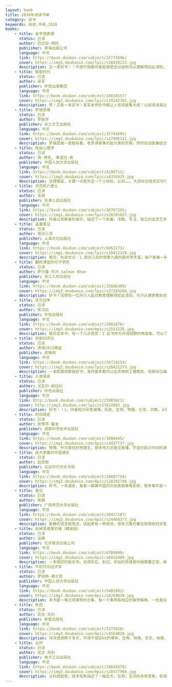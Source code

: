 ```yaml
---
layout: book
title: 2016年阅读书单
category: 读书
keywords: 阅读,书单,2016
books: 
    - title: 金字塔原理
      status: 已读
      author: 巴巴拉·明托  
      publisher: 南海出版公司
      language: 中文
      link: https://book.douban.com/subject/25775696/          
      cover: https://img3.doubanio.com/lpic/s28418223.jpg
      description: 又一本好书！！不得不佩服作者能够把总分结构可以理解得如此深刻，全面，并且可以细致的描述出来。金字塔原理对思考，写作，解决问题，报告，说话都有很大的作用。金字塔原理，1.规则结论先行，以上统下，归类分组，逻辑递进。2.结构：纵向，疑问，回答；横向，分组，逻辑；3.序言使用背景，冲突，疑问，回答。4.理解了演绎逻辑与归纳逻辑的含义和应用。5.ppt的金字塔使用，文字语句的方法等等。收益匪浅！
    - title: 智能时代
      status: 已读
      author: 吴军
      publisher: 中信出版集团
      language: 中文
      link: https://book.douban.com/subject/26838557/          
      cover: https://img3.doubanio.com/lpic/s29142393.jpg
      description: 赞！又是一本好书！吴军老师的书都让人觉得是集大成！以前读浪潮之巅时就是，历史，人文，物理，生物，医药，信手拈来，而且能把复杂的问题简单化，应用到实际例子。书中以alphago对战李世石为引子，揭开了智能革命的命题。先是很清晰的解释了数据，信息，知识的概念，然后步步深入阐述了大数据技术，智能技术的发展，接着对大数据应用遇到的技术难题进行描述，大数据在商业上的应用，对未来的思考。最后说的好，对于已经到来的智能革命，要么跟上成为百分之二的人，要么被智能机器代替，淘汰！
    - title: 罗辑思维
      status: 已读
      author: 罗振宇 
      publisher: 长江文艺出版社
      language: 中文
      link: https://book.douban.com/subject/25745691/          
      cover: https://img3.doubanio.com/lpic/s27095311.jpg
      description: 罗辑思维一直都有看，老罗讲故事的能力真的厉害，同时在旧故事结合现实讲出新道理，这种口才让人服了。回到这本书本身，是视频节目的文字版，在某些地方加上了网友的注解或解读，这是我觉得不是太好的地方，总感觉看着看着被人中断了。
    - title: 拖延心理学
      status: 已读
      author: 简·博克, 莱诺拉·袁 
      publisher: 中国人民大学出版社
      language: 中文
      link: https://book.douban.com/subject/4180711/          
      cover: https://img3.doubanio.com/lpic/s4355925.jpg
      description: 治理拖延，关键一点是先定一个小目标，比如……。大目标分成务实可行的小目标。
    - title: 月亮和六便士
      status: 已读
      author: 毛姆 
      publisher: 天津人民出版社
      language: 中文
      link: https://book.douban.com/subject/26707295/          
      cover: https://img1.doubanio.com/lpic/s28391037.jpg
      description: 作者以观察者的身份，描述了一个执着，冷酷，专注，独立的追求艺术的经历，特别是中后部分，思起伏跟着角色走。感受说几点，1.一个做事情执着到偏执狂的地步，不是天才就是疯子，斯特里克兰为了画画，中年，不惜抛妻弃子，不在乎任何人看法，不在乎穷困潦倒，不能不说这样结果要么成功，要么就是傻子。后面阿伯拉罕医生的例子中有说到，“是一种强大的力量”。2.做一个独立的，有手艺或有技术的人是多么重要的事情，里面描述的女人，基本都是经济不独立的悲剧。3.一个人得有自尊，连自己都不尊重自己，那生活中必定是好不到哪里去，斯特洛夫就是个实例。4.追求高高在上的月亮确实没有错，但生活就是需要两便士的基础，小说可以说抛弃一切，追求理想，现实中很多都是要取得理想与实际的平衡，甚至要为实际的生活去改变一下理想。5.最后说一下文笔，不知道是不是翻译的原因，小说的文学性词语太多了，有点文绉绉的感觉，不自然，很多词语要百度才知道意思。不得不说我的语文功底欠缺啊……
    - title: 盗墓笔记
      status: 已读
      author: 南派三叔
      publisher: 上海文化出版社
      language: 中文
      link: https://book.douban.com/subject/6953273/          
      cover: https://img1.doubanio.com/lpic/s10412319.jpg
      description: 看完，先说优点：1.南派三叔的想象力真的是非常丰富，每个故事一到新奇神秘的场景就看得很过瘾。2.脉络清晰，一条主线。3.胖子给我的印象最好，是点睛之笔，他幽默，阔达，率性，乐观，让小说充满生机，好多地方看得我笑出声来。缺点还是有的，也提一下，首先是错别字，书中不少错别字。然后就是情节的衔接，前后逻辑的关联不是很严谨。不过瑕不掩瑜，总体还是不错的。
    - title: 翻转课堂的可汗学院
      status: 已读
      author: 萨尔曼·可汗.Salman Khan
      publisher: 浙江人民出版社
      language: 中文
      link: https://book.douban.com/subject/25886309/          
      cover: https://img3.doubanio.com/lpic/s27283266.jpg
      description: 好书！没想到一位外行人能对教育理解得如此深刻。可汗从做家教到创立服务全人类的免费可汗学院，不得不佩服他的能力。nb的人都有这一特性，心怀造福人类之心，开创伟大之业，之前看埃隆马斯克也有同样的感觉。说回本书，书中对现行的教育模式进行了深刻的分析和抨击，并提出翻转课堂的教育方法，即学生视频独立自主学习，教师专注解答问题，认识到学生的学习能力。接着是教育社会化，即不分年龄，不分区域，不分级别的教育。其中可汗辞职独自运营学院，最后得到盖茨和谷歌的资助的过程真让人佩服。教育这个难题很大，但仿佛可汗找到了解决方法。书中有很多教育，学习，记忆的思考值得参考。是一本值得精读的书。
    - title: 货币战争
      status: 已读
      author: 宋鸿兵
      publisher: 中信出版社
      language: 中文
      link: https://book.douban.com/subject/2081876/          
      cover: https://img3.doubanio.com/mpic/s2533235.jpg
      description: 看完这本书，有一下几点感受：1.此书作为开阔视野的角度看，可以了解很多不为人知秘密，比如说罗斯柴尔德家族的牛逼，彼德伯格俱乐部的厉害，还有原来美国的总统很多都是死于被刺杀（高危职业啊）。2.书的脉络结构清晰，基本按时间的顺序来描述。3.作者比较喜欢用一些重量级的词语，让人有点吹嘘的感觉，比如绝无仅有，最，极其等等。4.此书还是需要有金融基础知识的人才会读的比较顺畅，毕竟书中用了许多金融相关的专业名词。我有很多地方看不懂……5.书中的对货币的发行权，并以此引申的各种与货币相关的战争的描述还是挺震撼的。
    - title: 创新的洞见
      status: 已读
      author: 虎嗅2015精选
      publisher: 虎嗅网
      language: 中文
      link: https://book.douban.com/subject/26724253/         
      cover: https://img3.doubanio.com/lpic/s28421273.jpg
      description: 一本拓展视野是好书，虽然基本都可以在虎嗅网上搜索到，但是经过编者的整理归类，内容还是挺清晰的。基本把当下互联网的领域都有了一个详尽描述，囊括了互联网创业，o2o，通信，互联网+娱乐，体育，音乐，农业，无人驾驶，虚拟现实。原来，有大部分领域都有bat，新美大的身影……
    - title: 人类简史
      status: 已读
      author: 尤瓦尔·赫拉利 
      publisher: 中信出版社
      language: 中文
      link: http://book.douban.com/subject/25985021/          
      cover: http://img3.douban.com/lpic/s27814883.jpg
      description: 好书！！1，作者知识异常渊博，历史，生物，物理，化学，宗教，计算机，机械，法学，心理，无不娓娓道来，好惊叹，是不是国外的牛人都这样（之前看kk的必然也有这种感觉），2，作者的观点很独到，新颖，往往会把一个观点从反向思考，开辟新的想法，如写农业革命说是小麦驯化了人类，还从动物的心理说人类，让人读到脑洞大开。3，作者的文笔真心好，这是读到的最不像历史书的历史书，脉络清晰（历史前，认知革命，农业革命，科技革命，再到现在，未来的超人类！），总结精辟（经常会对展开的论述做个一语中的的总结），语言有趣（这里特别要赞美一下翻译者，读的过程中没有一点突兀感，用词也很到位）。4，作者书里描述，有几部电影与之相关联，尼安德特人，在《x战警》那里有描述过。最后说的人的意识放到计算机的超人类，在《超能查派》中说有很好的演绎。
    - title: 时间简史
      status: 已读
      author: 史蒂芬·霍金
      publisher: 湖南科学技术出版社
      language: 中文
      link: https://book.douban.com/subject/1000445/         
      cover: https://img1.doubanio.com/mpic/s3437737.jpg
      description: 惭愧，作为曾经的物理生，很多地方还是没看懂，宇宙的起点时间的源头，从夸克到大宇宙，都有精彩的描述，逻辑清晰，赞！
    - title: 给大家看的中国通史
      status: 已读
      author: 吕思勉 
      publisher: 北京时代华文书局
      language: 中文
      link: https://book.douban.com/subject/26607754/        
      cover: https://img3.doubanio.com/mpic/s28291794.jpg
      description: 好书，一本通史，看着一幕幕中国的历史画面像电影般，很多事件是一笔带过，语言流畅简洁，不啰嗦，看完基本可以对中国历史有一定了解了
    - title: 看见
      status: 已读
      author: 柴静 
      publisher: 广西师范大学出版社
      language: 中文
      link: https://book.douban.com/subject/20427187/      
      cover: https://img3.doubanio.com/mpic/s24468373.jpg
      description: 柴静的语言挺简洁，读起来有一种爽快，很多沉重的事在她简练的文笔中带着轻松，甚至有些幽默。书中的事件很多都知道，不过从记者的角度看，是另一番感觉
    - title: 拆掉思维里的墙（精装版）
      status: 已读
      author: 古典
      publisher: 北京联合出版公司
      language: 中文
      link: https://book.douban.com/subject/6789999/        
      cover: https://img1.doubanio.com/mpic/s6915489.jpg
      description: 一本很好的励志书，说得实在，到位，世俗的思维是时候需要正视，换个角度想想，生命会更有趣，生活会更快乐。
    - title: 牛奶可乐经济学
      status: 已读
      author: 罗伯特·弗兰克  
      publisher: 中国人民大学出版社
      language: 中文
      link: https://book.douban.com/subject/5402682/      
      cover: https://img1.doubanio.com/mpic/s6269839.jpg
      description: 本书是一堆日常事例的合集，每一个事例有相应的案例解释，一些看似矛盾的现象，经过经济的说法解释，从而得以明白。缺点是解释的重点或者说经济理论的概括性总结好像少了点，有些没抓住意思，不知是翻译的原因还是文化的不同。
    - title: 失控
      status: 已读
      author: 凯文·凯利 
      publisher: 新星出版社
      language: 中文
      link: https://book.douban.com/subject/5375620/       
      cover: https://img3.doubanio.com/mpic/s4554820.jpg
      description: 洋洋洒洒两千多页，不得不感叹kk的博学，生物，物理，天文，地理，计算机，人工智能，哲学……信手拈来。分布式，集群，模块化，反馈控制，预测技术，进化，各种想象，各种详细描述。不过话说回来，感觉这书还是挺难啃的，专业术语很多，对于一个观点，kk往往列举n多个例子，从不同侧面来举证，尽管会显得渊博，但读起来有点累赘。但瑕不掩瑜，这是一部伟大著作。尽管我还没有完全读明白
    - title: 必然
      status: 已读
      author: 凯文·凯利 
      publisher: 电子工业出版社
      language: 中文
      link: https://book.douban.com/subject/26658379/      
      cover: https://img3.doubanio.com/mpic/s28377994.jpg
      description: 以科技趋势，技术视角描述了一幅宏大，壮观，生动的未来景象，有很多很值得思考，尝试的方向，生物学的进化，最后holos的总结很精辟！
---
```



     
  
